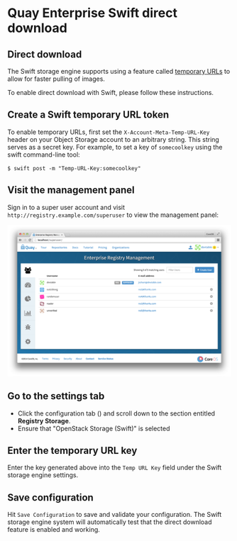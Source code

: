# Quay Enterprise Swift direct download

## Direct download

The Swift storage engine supports using a feature called [temporary URLs](http://docs.openstack.org/juno/config-reference/content/object-storage-tempurl.html) to allow for faster pulling of images.

To enable direct download with Swift, please follow these instructions.

## Create a Swift temporary URL token

To enable temporary URLs, first set the `X-Account-Meta-Temp-URL-Key` header on your Object Storage account to an arbitrary string. This string serves as a secret key. For example, to set a key of `somecoolkey` using the swift command-line tool:

```
$ swift post -m "Temp-URL-Key:somecoolkey"
```

## Visit the management panel

Sign in to a super user account and visit `http://registry.example.com/superuser` to view the management panel:

<img src="img/superuser.png" class="img-center" alt="Quay Enterprise Management Panel"/>

## Go to the settings tab

- Click the configuration tab (<span class="fa fa-gear"></span>) and scroll down to the section entitled **Registry Storage**.
- Ensure that "OpenStack Storage (Swift)" is selected

## Enter the temporary URL key

Enter the key generated above into the `Temp URL Key` field under the Swift storage engine settings.

## Save configuration

Hit `Save Configuration` to save and validate your configuration. The Swift storage engine system will automatically test that the direct download feature is enabled and working.
